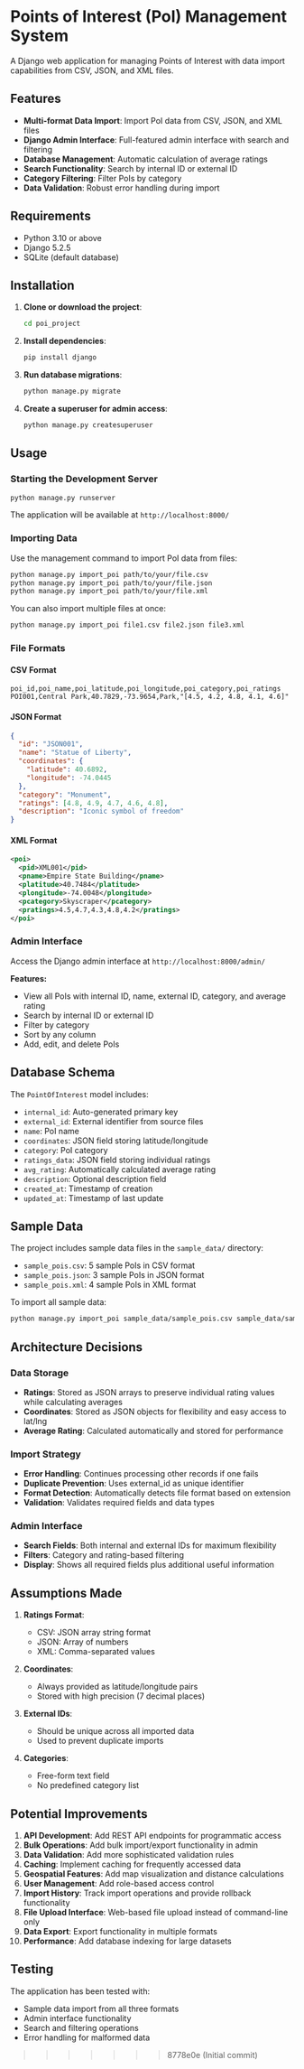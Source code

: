 # Points of Interest (PoI) Management System

A Django web application for managing Points of Interest with data import capabilities from CSV, JSON, and XML files.

## Features

- **Multi-format Data Import**: Import PoI data from CSV, JSON, and XML files
- **Django Admin Interface**: Full-featured admin interface with search and filtering
- **Database Management**: Automatic calculation of average ratings
- **Search Functionality**: Search by internal ID or external ID
- **Category Filtering**: Filter PoIs by category
- **Data Validation**: Robust error handling during import

## Requirements

- Python 3.10 or above
- Django 5.2.5
- SQLite (default database)

## Installation

1. **Clone or download the project**:
   ```bash
   cd poi_project
   ```

2. **Install dependencies**:
   ```bash
   pip install django
   ```

3. **Run database migrations**:
   ```bash
   python manage.py migrate
   ```

4. **Create a superuser for admin access**:
   ```bash
   python manage.py createsuperuser
   ```

## Usage

### Starting the Development Server

```bash
python manage.py runserver
```

The application will be available at `http://localhost:8000/`

### Importing Data

Use the management command to import PoI data from files:

```bash
python manage.py import_poi path/to/your/file.csv
python manage.py import_poi path/to/your/file.json
python manage.py import_poi path/to/your/file.xml
```

You can also import multiple files at once:
```bash
python manage.py import_poi file1.csv file2.json file3.xml
```

### File Formats

#### CSV Format
```csv
poi_id,poi_name,poi_latitude,poi_longitude,poi_category,poi_ratings
POI001,Central Park,40.7829,-73.9654,Park,"[4.5, 4.2, 4.8, 4.1, 4.6]"
```

#### JSON Format
```json
{
  "id": "JSON001",
  "name": "Statue of Liberty",
  "coordinates": {
    "latitude": 40.6892,
    "longitude": -74.0445
  },
  "category": "Monument",
  "ratings": [4.8, 4.9, 4.7, 4.6, 4.8],
  "description": "Iconic symbol of freedom"
}
```

#### XML Format
```xml
<poi>
  <pid>XML001</pid>
  <pname>Empire State Building</pname>
  <platitude>40.7484</platitude>
  <plongitude>-74.0048</plongitude>
  <pcategory>Skyscraper</pcategory>
  <pratings>4.5,4.7,4.3,4.8,4.2</pratings>
</poi>
```

### Admin Interface

Access the Django admin interface at `http://localhost:8000/admin/`

**Features:**
- View all PoIs with internal ID, name, external ID, category, and average rating
- Search by internal ID or external ID
- Filter by category
- Sort by any column
- Add, edit, and delete PoIs

## Database Schema

The `PointOfInterest` model includes:
- `internal_id`: Auto-generated primary key
- `external_id`: External identifier from source files
- `name`: PoI name
- `coordinates`: JSON field storing latitude/longitude
- `category`: PoI category
- `ratings_data`: JSON field storing individual ratings
- `avg_rating`: Automatically calculated average rating
- `description`: Optional description field
- `created_at`: Timestamp of creation
- `updated_at`: Timestamp of last update

## Sample Data

The project includes sample data files in the `sample_data/` directory:
- `sample_pois.csv`: 5 sample PoIs in CSV format
- `sample_pois.json`: 3 sample PoIs in JSON format  
- `sample_pois.xml`: 4 sample PoIs in XML format

To import all sample data:
```bash
python manage.py import_poi sample_data/sample_pois.csv sample_data/sample_pois.json sample_data/sample_pois.xml
```

## Architecture Decisions

### Data Storage
- **Ratings**: Stored as JSON arrays to preserve individual rating values while calculating averages
- **Coordinates**: Stored as JSON objects for flexibility and easy access to lat/lng
- **Average Rating**: Calculated automatically and stored for performance

### Import Strategy
- **Error Handling**: Continues processing other records if one fails
- **Duplicate Prevention**: Uses external_id as unique identifier
- **Format Detection**: Automatically detects file format based on extension
- **Validation**: Validates required fields and data types

### Admin Interface
- **Search Fields**: Both internal and external IDs for maximum flexibility
- **Filters**: Category and rating-based filtering
- **Display**: Shows all required fields plus additional useful information

## Assumptions Made

1. **Ratings Format**: 
   - CSV: JSON array string format
   - JSON: Array of numbers
   - XML: Comma-separated values

2. **Coordinates**:
   - Always provided as latitude/longitude pairs
   - Stored with high precision (7 decimal places)

3. **External IDs**:
   - Should be unique across all imported data
   - Used to prevent duplicate imports

4. **Categories**:
   - Free-form text field
   - No predefined category list

## Potential Improvements

1. **API Development**: Add REST API endpoints for programmatic access
2. **Bulk Operations**: Add bulk import/export functionality in admin
3. **Data Validation**: Add more sophisticated validation rules
4. **Caching**: Implement caching for frequently accessed data
5. **Geospatial Features**: Add map visualization and distance calculations
6. **User Management**: Add role-based access control
7. **Import History**: Track import operations and provide rollback functionality
8. **File Upload Interface**: Web-based file upload instead of command-line only
9. **Data Export**: Export functionality in multiple formats
10. **Performance**: Add database indexing for large datasets

## Testing

The application has been tested with:
- Sample data import from all three formats
- Admin interface functionality
- Search and filtering operations
- Error handling for malformed data
>>>>>>> 8778e0e (Initial commit)
